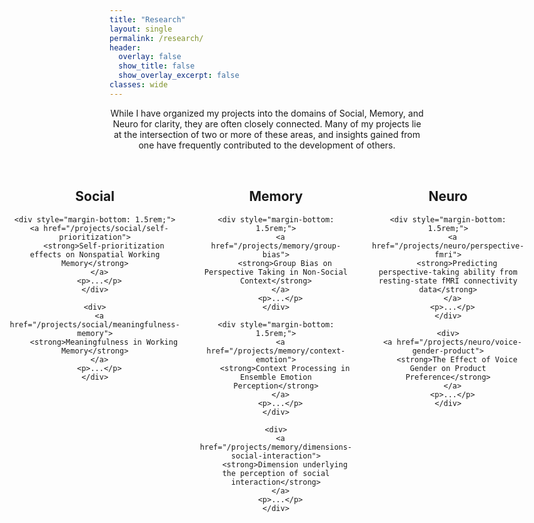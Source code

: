 ```yaml
---
title: "Research"
layout: single
permalink: /research/
header:
  overlay: false
  show_title: false
  show_overlay_excerpt: false
classes: wide
---
```


<style>
  .page__content {
    max-width: none !important;
    width: 100% !important;
    padding: 0 2rem;
  }
  .research-wrapper {
    display: flex;
    justify-content: center;
    gap: 2rem;
    margin-top: 2rem;
    max-width: 1200px;
    margin-left: auto;
    margin-right: auto;
    width: 100%;
  }
  .research-column {
    flex: 1;
    text-align: center;
  }
</style>

<p style="text-align:center;">
  While I have organized my projects into the domains of Social, Memory, and Neuro for clarity, they are often closely connected.  
  Many of my projects lie at the intersection of two or more of these areas, and insights gained from one have frequently contributed to the development of others.
</p>

<div class="research-wrapper">

  <!-- Social -->
  <div class="research-column">
    <h2>Social</h2>

    <div style="margin-bottom: 1.5rem;">
      <a href="/projects/social/self-prioritization">
        <strong>Self-prioritization effects on Nonspatial Working Memory</strong>
      </a>
      <p>...</p>
    </div>

    <div>
      <a href="/projects/social/meaningfulness-memory">
        <strong>Meaningfulness in Working Memory</strong>
      </a>
      <p>...</p>
    </div>
  </div>

  <!-- Memory -->
  <div class="research-column">
    <h2>Memory</h2>

    <div style="margin-bottom: 1.5rem;">
      <a href="/projects/memory/group-bias">
        <strong>Group Bias on Perspective Taking in Non-Social Context</strong>
      </a>
      <p>...</p>
    </div>

    <div style="margin-bottom: 1.5rem;">
      <a href="/projects/memory/context-emotion">
        <strong>Context Processing in Ensemble Emotion Perception</strong>
      </a>
      <p>...</p>
    </div>

    <div>
      <a href="/projects/memory/dimensions-social-interaction">
        <strong>Dimension underlying the perception of social interaction</strong>
      </a>
      <p>...</p>
    </div>
  </div>

  <!-- Neuro -->
  <div class="research-column">
    <h2>Neuro</h2>

    <div style="margin-bottom: 1.5rem;">
      <a href="/projects/neuro/perspective-fmri">
        <strong>Predicting perspective-taking ability from resting-state fMRI connectivity data</strong>
      </a>
      <p>...</p>
    </div>

    <div>
      <a href="/projects/neuro/voice-gender-product">
        <strong>The Effect of Voice Gender on Product Preference</strong>
      </a>
      <p>...</p>
    </div>
  </div>

</div>
